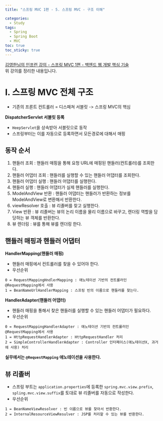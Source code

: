 ```yaml
---
title: "스프링 MVC 1편 - 5. 스프링 MVC - 구조 이해"

categories:
  - Study
tags:
  - Spring
  - Spring Boot
  - MVC
toc: true
toc_sticky: true
---
```


[김영한님의 인프런 강의 - 스프링 MVC 1편 - 백엔드 웹 개발 핵심 기술](https://inf.run/bUeb)  
위 강의를 정리한 내용입니다.

# I. 스프링 MVC 전체 구조

- 기존의 프론트 컨트롤러 = 디스패쳐 서블릿 -> 스프링 MVC의 핵심

__DispatcherServlet 서블릿 등록__
- `HeepServlet`을 상속받아 서블릿으로 동작
- 스프링부터는 이를 자동으로 등록하면서 모든경로에 대해서 매핑

## 동작 순서

1. 핸들러 조회 : 핸들러 매핑을 통해 요청 URL에 매핑된 핸들러(컨트롤러)를 조회한다.
2. 핸들러 어댑터 조회 : 핸들러를 실행할 수 있는 핸들러 어댑터를 조회한다.
3. 핸들러 어댑터 실행 : 핸들러 어댑터를 실행한다.
4. 핸들러 실행 : 핸들러 어댑터가 실제 핸들러를 실행한다.
5. ModelAndView 반환 : 핸들러 어댑터는 핸들러가 반환하는 정보를 ModelAndView로 변환해서 반환한다.
6. viewResolver 호출 : 뷰 리졸버를 찾고 실행한다.
7. View 반환 : 뷰 리졸버는 뷰의 논리 이름을 물리 이름으로 바꾸고, 렌더링 역할을 담당하는 뷰 객체를 반환한다.
8. 뷰 렌더링 : 뷰를 통해 뷰를 렌더링 한다.

## 핸들러 매핑과 핸들러 어댑터

__HandlerMapping(핸들러 매핑)__
- 핸들러 매핑에서 컨트롤러를 찾을 수 있어야 한다.
- 우선순위
```
0 = RequestMappingHndlerMapping : 애노테이션 기반의 컨트롤러인 @RequestMapping에서 사용
1 = BeanNameUrlHandlerMapping : 스프링 빈의 이름으로 핸들러를 찾는다.
```

__HandlerAdapter(핸들러 어댑터)__
- 핸들러 매핑을 통해서 찾은 핸들러를 실행할 수 있는 핸들러 어댑터가 필요하다.
- 우선순위
```
0 = RequestMappingHandlerAdapter : 애노테이션 기반의 컨트롤러인 @RequestMapping에서 사용
1 = HttpRequestHandlerAdapter : HttpRequestHandler 처리
2 = SimpleControllerHandlerAdapter : Controller 인터페이스(애노테이션X, 과거에 사용) 처리
```

__실무에서는 `@RequestMapping` 애노테이션을 사용한다.__

## 뷰 리졸버

- 스프링 부트는 `application.properties`에 등록한 `spring.mvc.view.prefix`, `spling.mvc.view.suffix`를 토대로 뷰 리졸버를 자동으로 작성한다.
- 우선순위
```
1 = BeanNameViewResolver : 빈 이름으로 뷰를 찾아서 반환한다.
2 = InternalResourceViewResulver : JSP를 처리할 수 있는 뷰를 반환한다.
```


